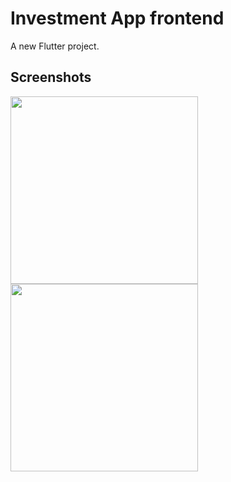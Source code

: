 # Investment App frontend

A new Flutter project.

## Screenshots

<img src = "https://user-images.githubusercontent.com/96309032/210620991-6417f252-5526-4e1c-b072-e3738b06b40c.jpg" width = 300></img>
<img src = "https://user-images.githubusercontent.com/96309032/210620958-4cee2479-4042-4ecb-bb8e-9010debcedac.jpg" width = 300></img>
